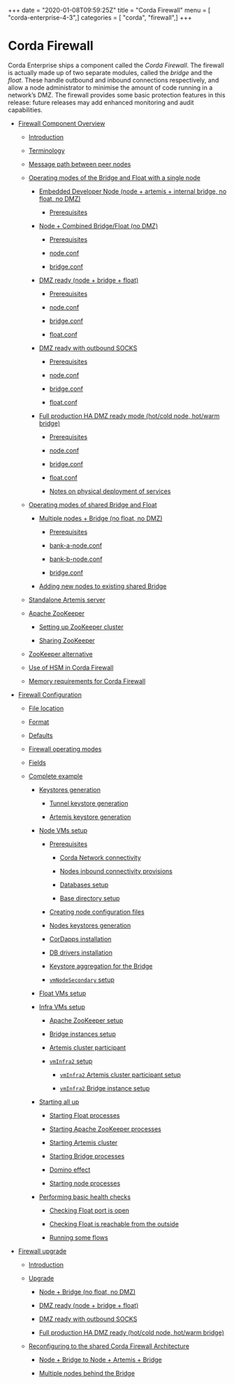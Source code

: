 +++
date = "2020-01-08T09:59:25Z"
title = "Corda Firewall"
menu = [ "corda-enterprise-4-3",]
categories = [ "corda", "firewall",]
+++


# Corda Firewall

Corda Enterprise ships a component called the *Corda Firewall*. The firewall is actually made up of two separate modules,
            called the *bridge* and the *float*. These handle outbound and inbound connections respectively, and allow a node
            administrator to minimise the amount of code running in a network’s DMZ. The firewall provides some basic protection
            features in this release: future releases may add enhanced monitoring and audit capabilities.


* [Firewall Component Overview](corda-firewall-component.md)
    * [Introduction](corda-firewall-component.md#introduction)

    * [Terminology](corda-firewall-component.md#terminology)

    * [Message path between peer nodes](corda-firewall-component.md#message-path-between-peer-nodes)

    * [Operating modes of the Bridge and Float with a single node](corda-firewall-component.md#operating-modes-of-the-bridge-and-float-with-a-single-node)
        * [Embedded Developer Node (node + artemis + internal bridge, no float, no DMZ)](corda-firewall-component.md#embedded-developer-node-node-artemis-internal-bridge-no-float-no-dmz)
            * [Prerequisites](corda-firewall-component.md#prerequisites)


        * [Node + Combined Bridge/Float (no DMZ)](corda-firewall-component.md#node-combined-bridge-float-no-dmz)
            * [Prerequisites](corda-firewall-component.md#id1)

            * [node.conf](corda-firewall-component.md#node-conf)

            * [bridge.conf](corda-firewall-component.md#bridge-conf)


        * [DMZ ready (node + bridge + float)](corda-firewall-component.md#dmz-ready-node-bridge-float)
            * [Prerequisites](corda-firewall-component.md#id2)

            * [node.conf](corda-firewall-component.md#id3)

            * [bridge.conf](corda-firewall-component.md#id4)

            * [float.conf](corda-firewall-component.md#float-conf)


        * [DMZ ready with outbound SOCKS](corda-firewall-component.md#dmz-ready-with-outbound-socks)
            * [Prerequisites](corda-firewall-component.md#id5)

            * [node.conf](corda-firewall-component.md#id6)

            * [bridge.conf](corda-firewall-component.md#id7)

            * [float.conf](corda-firewall-component.md#id8)


        * [Full production HA DMZ ready mode (hot/cold node, hot/warm bridge)](corda-firewall-component.md#full-production-ha-dmz-ready-mode-hot-cold-node-hot-warm-bridge)
            * [Prerequisites](corda-firewall-component.md#id9)

            * [node.conf](corda-firewall-component.md#id10)

            * [bridge.conf](corda-firewall-component.md#id11)

            * [float.conf](corda-firewall-component.md#id12)

            * [Notes on physical deployment of services](corda-firewall-component.md#notes-on-physical-deployment-of-services)



    * [Operating modes of shared Bridge and Float](corda-firewall-component.md#operating-modes-of-shared-bridge-and-float)
        * [Multiple nodes + Bridge (no float, no DMZ)](corda-firewall-component.md#multiple-nodes-bridge-no-float-no-dmz)
            * [Prerequisites](corda-firewall-component.md#id13)

            * [bank-a-node.conf](corda-firewall-component.md#bank-a-node-conf)

            * [bank-b-node.conf](corda-firewall-component.md#bank-b-node-conf)

            * [bridge.conf](corda-firewall-component.md#id14)


        * [Adding new nodes to existing shared Bridge](corda-firewall-component.md#adding-new-nodes-to-existing-shared-bridge)


    * [Standalone Artemis server](corda-firewall-component.md#standalone-artemis-server)

    * [Apache ZooKeeper](corda-firewall-component.md#apache-zookeeper)
        * [Setting up ZooKeeper cluster](corda-firewall-component.md#setting-up-zookeeper-cluster)

        * [Sharing ZooKeeper](corda-firewall-component.md#sharing-zookeeper)


    * [ZooKeeper alternative](corda-firewall-component.md#zookeeper-alternative)

    * [Use of HSM in Corda Firewall](corda-firewall-component.md#use-of-hsm-in-corda-firewall)

    * [Memory requirements for Corda Firewall](corda-firewall-component.md#memory-requirements-for-corda-firewall)


* [Firewall Configuration](corda-firewall-configuration-file.md)
    * [File location](corda-firewall-configuration-file.md#file-location)

    * [Format](corda-firewall-configuration-file.md#format)

    * [Defaults](corda-firewall-configuration-file.md#defaults)

    * [Firewall operating modes](corda-firewall-configuration-file.md#firewall-operating-modes)

    * [Fields](corda-firewall-configuration-file.md#fields)

    * [Complete example](corda-firewall-configuration-file.md#complete-example)
        * [Keystores generation](corda-firewall-configuration-file.md#keystores-generation)
            * [Tunnel keystore generation](corda-firewall-configuration-file.md#tunnel-keystore-generation)

            * [Artemis keystore generation](corda-firewall-configuration-file.md#artemis-keystore-generation)


        * [Node VMs setup](corda-firewall-configuration-file.md#node-vms-setup)
            * [Prerequisites](corda-firewall-configuration-file.md#prerequisites)
                * [Corda Network connectivity](corda-firewall-configuration-file.md#corda-network-connectivity)

                * [Nodes inbound connectivity provisions](corda-firewall-configuration-file.md#nodes-inbound-connectivity-provisions)

                * [Databases setup](corda-firewall-configuration-file.md#databases-setup)

                * [Base directory setup](corda-firewall-configuration-file.md#base-directory-setup)


            * [Creating node configuration files](corda-firewall-configuration-file.md#creating-node-configuration-files)

            * [Nodes keystores generation](corda-firewall-configuration-file.md#nodes-keystores-generation)

            * [CorDapps installation](corda-firewall-configuration-file.md#cordapps-installation)

            * [DB drivers installation](corda-firewall-configuration-file.md#db-drivers-installation)

            * [Keystore aggregation for the Bridge](corda-firewall-configuration-file.md#keystore-aggregation-for-the-bridge)

            * [`vmNodeSecondary` setup](corda-firewall-configuration-file.md#vmnodesecondary-setup)


        * [Float VMs setup](corda-firewall-configuration-file.md#float-vms-setup)

        * [Infra VMs setup](corda-firewall-configuration-file.md#infra-vms-setup)
            * [Apache ZooKeeper setup](corda-firewall-configuration-file.md#apache-zookeeper-setup)

            * [Bridge instances setup](corda-firewall-configuration-file.md#bridge-instances-setup)

            * [Artemis cluster participant](corda-firewall-configuration-file.md#artemis-cluster-participant)

            * [`vmInfra2` setup](corda-firewall-configuration-file.md#vminfra2-setup)
                * [`vmInfra2` Artemis cluster participant setup](corda-firewall-configuration-file.md#vminfra2-artemis-cluster-participant-setup)

                * [`vmInfra2` Bridge instance setup](corda-firewall-configuration-file.md#vminfra2-bridge-instance-setup)



        * [Starting all up](corda-firewall-configuration-file.md#starting-all-up)
            * [Starting Float processes](corda-firewall-configuration-file.md#starting-float-processes)

            * [Starting Apache ZooKeeper processes](corda-firewall-configuration-file.md#starting-apache-zookeeper-processes)

            * [Starting Artemis cluster](corda-firewall-configuration-file.md#starting-artemis-cluster)

            * [Starting Bridge processes](corda-firewall-configuration-file.md#starting-bridge-processes)

            * [Domino effect](corda-firewall-configuration-file.md#domino-effect)

            * [Starting node processes](corda-firewall-configuration-file.md#starting-node-processes)


        * [Performing basic health checks](corda-firewall-configuration-file.md#performing-basic-health-checks)
            * [Checking Float port is open](corda-firewall-configuration-file.md#checking-float-port-is-open)

            * [Checking Float is reachable from the outside](corda-firewall-configuration-file.md#checking-float-is-reachable-from-the-outside)

            * [Running some flows](corda-firewall-configuration-file.md#running-some-flows)




* [Firewall upgrade](corda-firewall-upgrade.md)
    * [Introduction](corda-firewall-upgrade.md#introduction)

    * [Upgrade](corda-firewall-upgrade.md#upgrade)
        * [Node + Bridge (no float, no DMZ)](corda-firewall-upgrade.md#node-bridge-no-float-no-dmz)

        * [DMZ ready (node + bridge + float)](corda-firewall-upgrade.md#dmz-ready-node-bridge-float)

        * [DMZ ready with outbound SOCKS](corda-firewall-upgrade.md#dmz-ready-with-outbound-socks)

        * [Full production HA DMZ ready (hot/cold node, hot/warm bridge)](corda-firewall-upgrade.md#full-production-ha-dmz-ready-hot-cold-node-hot-warm-bridge)


    * [Reconfiguring to the shared Corda Firewall Architecture](corda-firewall-upgrade.md#reconfiguring-to-the-shared-corda-firewall-architecture)
        * [Node + Bridge to Node + Artemis + Bridge](corda-firewall-upgrade.md#node-bridge-to-node-artemis-bridge)

        * [Multiple nodes behind the Bridge](corda-firewall-upgrade.md#multiple-nodes-behind-the-bridge)





